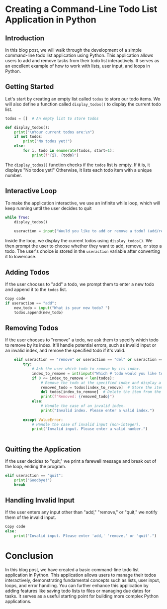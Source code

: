 # Creating a Command-Line Todo List Application in Python

## **Introduction**

In this blog post, we will walk through the development of a simple command-line todo list application using Python. This application allows users to add and remove tasks from their todo list interactively. It serves as an excellent example of how to work with lists, user input, and loops in Python.

## **Getting Started**

Let's start by creating an empty list called `todos` to store our todo items. We will also define a function called `display_todos()` to display the current todo list.


```python
todos = []  # An empty list to store todos

def display_todos():
    print("\nYour current todos are:\n")
    if not todos:
        print("No todos yet!")
    else:
        for i, todo in enumerate(todos, start=1):
            print(f"{i}. {todo}")

```
The `display_todos()` function checks if the `todos` list is empty. If it is, it displays "No todos yet!" Otherwise, it lists each todo item with a unique number.

## **Interactive Loop**

To make the application interactive, we use an infinite while loop, which will keep running until the user decides to quit

```python
while True:
    display_todos()
    
    useraction = input("Would you like to add or remove a todo? (add/remove/stop").lower()
```
Inside the loop, we display the current todos using `display_todos()`. We then prompt the user to choose whether they want to add, remove, or stop a todo. The user's choice is stored in the `useraction` variable after converting it to lowercase.

## **Adding Todos**

If the user chooses to "add" a todo, we prompt them to enter a new todo and append it to the `todos` list.

```python
Copy code
if useraction == "add":
    new_todo = input("What is your new todo? ")
    todos.append(new_todo)
```

## **Removing Todos**

If the user chooses to "remove" a todo, we ask them to specify which todo to remove by its index. It'll handle potential errors, such as invalid input or an invalid index, and remove the specified todo if it's valid.


```python
    elif useraction == "remove" or useraction == "del" or useraction == "delete":
        try:
            # Ask the user which todo to remove by its index.
            index_to_remove = int(input("Which # todo would you like to remove: ")) - 1
            if 0 <= index_to_remove < len(todos):
                # Remove the todo at the specified index and display a confirmation message.
                removed_todo = todos[index_to_remove]  # Store the item to be removed
                del todos[index_to_remove]  # Delete the item from the list               
                print(f"Removed: {removed_todo}")
            else:
                # Handle the case of an invalid index.
                print("Invalid index. Please enter a valid index.")
                
        except ValueError:
            # Handle the case of invalid input (non-integer).
            print("Invalid input. Please enter a valid number.")
            
```

## **Quitting the Application**

If the user decides to "quit," we print a farewell message and break out of the loop, ending the program.

```python
elif useraction == "quit":
    print("Goodbye!")
    break
```

## **Handling Invalid Input**

If the user enters any input other than "add," "remove," or "quit," we notify them of the invalid input.

```python
Copy code
else:
    print("Invalid input. Please enter 'add,' 'remove,' or 'quit'.")
```

# **Conclusion**

In this blog post, we have created a basic command-line todo list application in Python. This application allows users to manage their todos interactively, demonstrating fundamental concepts such as lists, user input, loops, and error handling. You can further enhance this application by adding features like saving todo lists to files or managing due dates for tasks. It serves as a useful starting point for building more complex Python applications.